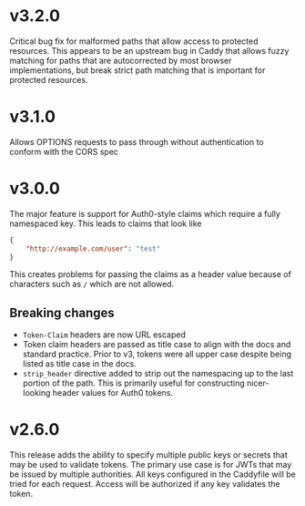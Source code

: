 # v3.2.0

Critical bug fix for malformed paths that allow access to protected resources.  This appears to be an upstream bug in Caddy that allows fuzzy matching for paths that are autocorrected by most browser implementations, but break strict path matching that is important for protected resources.

# v3.1.0

Allows OPTIONS requests to pass through without authentication to conform with the CORS spec 

# v3.0.0

The major feature is support for Auth0-style claims which require a fully namespaced key.  This leads to claims that look like

```json
{
    "http://example.com/user": "test"
}
```

This creates problems for passing the claims as a header value because of characters such as `/` which are not allowed.

## Breaking changes

* `Token-Claim` headers are now URL escaped
* Token claim headers are passed as title case to align with the docs and standard practice.  Prior to v3, tokens were all upper case despite being listed as title case in the docs.
* `strip_header` directive added to strip out the namespacing up to the last portion of the path.  This is primarily useful for constructing nicer-looking header values for Auth0 tokens.

# v2.6.0

This release adds the ability to specify multiple public keys or secrets that may be used to validate tokens.  The primary use case is for JWTs that may be issued by multiple authorities.  All keys configured in the Caddyfile will be tried for each request.  Access will be authorized if any key validates the token.
